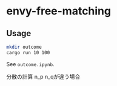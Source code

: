 # envy-free-matching


## Usage


```bash
mkdir outcome
cargo run 10 100
```

See `outcome.ipynb`.


分散の計算
n_p n_qが違う場合